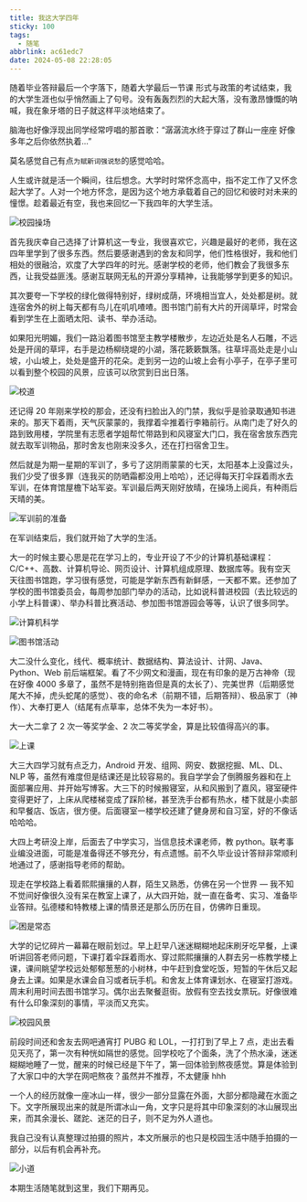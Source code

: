 ```yaml
---
title: 我这大学四年
sticky: 100
tags:
  - 随笔
abbrlink: ac61edc7
date: 2024-05-08 22:28:05
---
```


随着毕业答辩最后一个字落下，随着大学最后一节课 形式与政策的考试结束，我的大学生涯也似乎悄然画上了句号。没有轰轰烈烈的大起大落，没有激昂慷慨的呐喊，我在象牙塔的日子就这样平淡地结束了。

脑海也好像浮现出同学经常哼唱的那首歌：“潺潺流水终于穿过了群山一座座 好像多年之后你依然执着...”

莫名感觉自己有点`为赋新词强说愁`的感觉哈哈。

人生或许就是活一个瞬间，往后想念。大学时时常怀念高中，指不定工作了又怀念起大学了。人对一个地方怀念，是因为这个地方承载着自己的回忆和彼时对未来的憧憬。趁着最近有空，我也来回忆一下我四年的大学生活。

![校园操场](https://pic3.zhimg.com/80/v2-536b29ac88803fe2c4bdd8aa89ad8552_1440w.webp)

首先我庆幸自己选择了计算机这一专业，我很喜欢它，兴趣是最好的老师，我在这四年里学到了很多东西。然后要感谢遇到的舍友和同学，他们性格很好，我和他们相处的很融洽，欢度了大学四年的时光。感谢学校的老师，他们教会了我很多东西，让我受益匪浅。感谢互联网无私的开源分享精神，让我能够学到更多的知识。

其次要夸一下学校的绿化做得特别好，绿树成荫，环境相当宜人，处处都是树。就连宿舍外的树上每天都有鸟儿在叽叽喳喳。图书馆门前有大片的开阔草坪，时常会看到学生在上面晒太阳、读书、举办活动。

如果阳光明媚，我们一路沿着图书馆至主教学楼散步，左边近处是名人石雕，不远处是开阔的草坪，右手是边杨柳绕堤的小湖，落花簌簌飘落。往草坪高处走是小山坡，小山坡上，处处是盛开的花朵。走到另一边的山坡上会有小亭子，在亭子里可以看到整个校园的风景，应该可以欣赏到日出日落。

![校道](https://pic4.zhimg.com/80/v2-778576cfa1a19d1d10df4e44e0498c8f_1440w.webp)

还记得 20 年刚来学校的那会，还没有扫脸出入的门禁，我似乎是验录取通知书进来的。那天下着雨，天气灰蒙蒙的，我撑着伞推着行李箱前行。从南门走了好久的路到致用楼，学院里有志愿者学姐帮忙带路到和风寝室大门口，我在宿舍放东西完就去取军训物品，那时舍友也刚来没多久，还在打扫宿舍卫生。

然后就是为期一星期的军训了，多亏了这阴雨蒙蒙的七天，太阳基本上没露过头，我们少受了很多罪（连我买的防晒霜都没用上哈哈），还记得每天打伞踩着雨水去军训，在体育馆屋檐下站军姿。军训最后两天刚好放晴，在操场上阅兵，有种雨后天晴的美。

![军训前的准备](https://pic1.zhimg.com/80/v2-4ff242e1aa4af66899d7f1a2d3b58e68_1440w.webp)

在军训结束后，我们就开始了大学的生活。

大一的时候主要心思是花在学习上的，专业开设了不少的计算机基础课程：C/C++、高数、计算机导论、网页设计、计算机组成原理、数据库等。我有空天天往图书馆跑，学习很有感觉，可能是学新东西有新鲜感，一天都不累。还参加了学校的图书馆委员会，每周参加部门举办的活动，比如说科普进校园（去比较远的小学上科普课）、举办科普比赛活动、参加图书馆游园会等等，认识了很多同学。

![计算机科学](https://pic1.zhimg.com/80/v2-9efcc548e4d479f9fa715eb896016d84_1440w.webp)

![图书馆活动](https://pic2.zhimg.com/80/v2-9fda7ec1d935bda8949042dc466d6109_1440w.webp)

大二没什么变化，线代、概率统计、数据结构、算法设计、计网、Java、Python、Web 前后端框架。看了不少网文和漫画，现在有印象的是万古神帝（现在好像 4000 多章了，虽然不是特别拖沓但是真的太长了）、完美世界（后期感觉尾大不掉，虎头蛇尾的感觉）、夜的命名术（前期不错，后期答辩）、极品家丁（神作）、大奉打更人（结尾有点草率，总体不失为一本好书）。

大一大二拿了 2 次一等奖学金、2 次二等奖学金，算是比较值得高兴的事。

![上课](https://pic3.zhimg.com/80/v2-70e575b60fc803d56f24a176363accca_1440w.webp)

大三大四学习就有点乏力，Android 开发、组网、网安、数据挖掘、ML、DL、NLP 等，虽然有难度但是结课还是比较容易的。我自学学会了倒腾服务器和在上面部署应用、并开始写博客。大三下的时候搬寝室，从和风搬到了嘉风，寝室硬件变得更好了，上床从爬楼梯变成了踩阶梯，甚至洗手台都有热水，楼下就是小卖部和早餐店、饭店，很方便。后面寝室一楼学校还建了健身房和自习室，好的不像话哈哈哈。

大四上考研没上岸，后面去了中学实习，当信息技术课老师，教 python。联考事业编没进面，可能是准备得还不够充分，有点遗憾。前不久毕业设计答辩非常顺利地通过了，感谢指导老师的帮助。

现走在学校路上看着熙熙攘攘的人群，陌生又熟悉，仿佛在另一个世界 — 我不知不觉间好像很久没有呆在教室上课了，从大四开始，就一直在备考、实习、准备毕业答辩。弘德楼和特教楼上课的情景还是那么历历在目，仿佛昨日重现。

![困是常态](https://pic1.zhimg.com/80/v2-5ae4b52daba195b19ce8666451d8f4ec_1440w.webp)

大学的记忆碎片一幕幕在眼前划过。早上赶早八迷迷糊糊地起床刷牙吃早餐，上课听讲回答老师问题，下课打着伞踩着雨水、穿过熙熙攘攘的人群去另一栋教学楼上课，课间眺望学校远处郁郁葱葱的小树林，中午赶到食堂吃饭，短暂的午休后又起身去上课。如果是水课会自习或者玩手机。和舍友上体育课划水、在寝室打游戏。周末利用时间去图书馆学习。偶尔出去聚餐逛街。放假有空去找女票玩。好像很难有什么印象深刻的事情，平淡而又充实。

![校园风景](https://pic3.zhimg.com/80/v2-c9483ce8cafa6dd96641c56b2baacc7e_1440w.webp)

前段时间还和舍友去网吧通宵打 PUBG 和 LOL，一打打到了早上 7 点，走出去看见天亮了，第一次有种恍如隔世的感觉。回学校吃了个面条，洗了个热水澡，迷迷糊糊地睡了一觉，醒来的时候已经是下午了，第一回体验到熬夜感觉。算是体验到了大家口中的大学在网吧熬夜？虽然并不推荐，不太健康 hhh

一个人的经历就像一座冰山一样，很少一部分显露在外面，大部分都隐藏在水面之下。文字所展现出来的就是所谓冰山一角，文字只是将其中印象深刻的冰山展现出来，而其余漫长、蹉跎、迷茫的日子，则不足为外人道也。

我自己没有认真整理过拍摄的照片，本文所展示的也只是校园生活中随手拍摄的一部分，以后有机会再补充。

![小道](https://pic3.zhimg.com/80/v2-610edced8532eae1dd4d79d238c25c46_1440w.webp)

本期生活随笔就到这里，我们下期再见。
